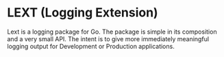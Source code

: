 # LEXT (Logging Extension)
Lext is a logging package for Go. The package is simple in its composition and a very small API. The intent is to give more immediately meaningful logging output for Development or Production applications.
